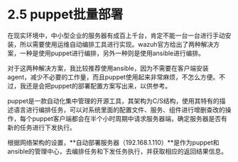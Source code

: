 # 2.5 puppet批量部署

在现实环境中，中小型企业的服务器有成百上千台，肯定不能一台一台进行手动安装，所以需要使用运维自动编排工具进行实现。wazuh官方给出了两种解决方案，一种是使用puppet进行编排，另外一种则是使用ansible进行编排。

对于这两种解决方案，我比较推荐使用ansible，因为不需要在客户端安装agent，减少不必要的工作量，而且puppet使用起来非常麻烦，不怎么方便。不过，我还是会把puppet的部署配置方案写出来，以供参考。

puppet是一款自动化集中管理的开源工具，其架构为C/S结构，使用其特有的描述语言进行编排任务，可以对系统里面的配置文件、服务、组件进行增删查改的操作，每个puppet客户端都会在半个小时周期中请求服务器端，确定服务器是否有新的任务进行下发执行。

根据网络架构的设置，**自动部署服务器（192.168.1.110）**是作为puppet和ansible的管理中心，去编排任务和下发任务执行，并获取相应的返回结果信息。

